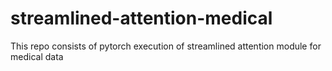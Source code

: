 # streamlined-attention-medical
This repo consists of pytorch execution of streamlined attention module for medical data 
